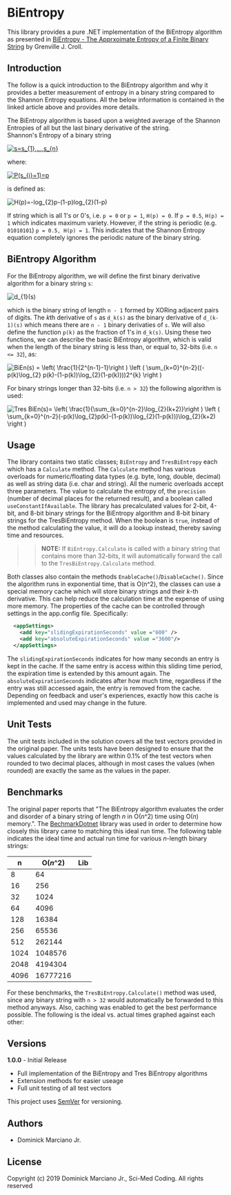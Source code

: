 # BiEntropy
This library provides a pure .NET implementation of the BiEntropy algorithm as presented in [BiEntropy - The Apprxoimate Entropy of a Finite Binary String](https://arxiv.org/abs/1305.0954) by
Grenville J. Croll.

## Introduction
The follow is a quick introduction to the BiEntropy algorithm and why it provides a better measurement of entropy in a binary string compared to the Shannon Entropy equations.  All the below information
is contained in the linked article above and provides more details.

The BiEntropy algorithm is based upon a weighted average of the Shannon Entropies of all but the last binary derivative of the string.  \
Shannon's Entropy of a binary string

<a href="https://www.codecogs.com/eqnedit.php?latex=s=s_{1},...,s_{n}" target="_blank"><img src="https://latex.codecogs.com/gif.latex?s=s_{1},...,s_{n}" title="s=s_{1},...,s_{n}" /></a>

where:

<a href="https://www.codecogs.com/eqnedit.php?latex=P(s_{i}=1)=p" target="_blank"><img src="https://latex.codecogs.com/gif.latex?P(s_{i}=1)=p" title="P(s_{i}=1)=p" /></a>

is defined as:

<img src="https://latex.codecogs.com/gif.latex?H(p)=-log_{2}p-(1-p)log_{2}(1-p)" title="H(p)=-log_{2}p-(1-p)log_{2}(1-p)" />

If string which is all 1's or 0's, i.e. ```p = 0``` or ```p = 1```, ```H(p) = 0```.  If ```p = 0.5```, ```H(p) = 1``` which indicates maximum variety.  However, if the string is periodic 
(e.g. ```01010101```) ```p = 0.5, H(p) = 1```.  This indicates that the Shannon Entropy equation completely ignores the periodic nature of the binary string.

## BiEntropy Algorithm
For the BiEntropy algorithm, we will define the first binary derivative algorithm for a binary string ```s```:

<img src="https://latex.codecogs.com/gif.latex?d_{1}(s)" title="d_{1}(s)" />

which is the binary string of length ```n - 1``` formed by XORing adjacent pairs of digits.  The *k*th derivative of ```s``` as ```d_k(s)``` as the binary derivative of ```d_(k-1)(s)``` which means 
there are ```n - 1``` binary derivaties of ```s```.  We will also define the function ```p(k)``` as the fraction of 1's  in ```d_k(s)```.  Using these two functions, we can describe the basic 
BiEntropy algorithm, which is valid when the length of the binary string is less than, or equal to, 32-bits (i.e. ```n <= 32```), as:

<img src="https://latex.codecogs.com/gif.latex?BiEn(s)&space;=&space;\left(&space;\frac{1}{2^{n-1}-1}\right&space;)&space;\left&space;(&space;\sum_{k=0}^{n-2}((-p(k)\log_{2}&space;p(k)-(1-p(k))\log_{2}(1-p(k))))2^{k}&space;\right&space;)" title="BiEn(s) = \left( \frac{1}{2^{n-1}-1}\right ) \left ( \sum_{k=0}^{n-2}((-p(k)\log_{2} p(k)-(1-p(k))\log_{2}(1-p(k))))2^{k} \right )" />

For binary strings longer than 32-bits (i.e. ```n > 32```) the following algorithm is used:

<img src="https://latex.codecogs.com/gif.latex?Tres&space;BiEn(s)=&space;\left(&space;\frac{1}{\sum_{k=0}^{n-2}\log_{2}(k&plus;2)}\right&space;)&space;\left&space;(&space;\sum_{k=0}^{n-2}(-p(k)\log_{2}p(k)-(1-p(k))\log_{2}(1-p(k)))\log_{2}(k&plus;2)&space;\right&space;)" title="Tres BiEn(s)= \left( \frac{1}{\sum_{k=0}^{n-2}\log_{2}(k+2)}\right ) \left ( \sum_{k=0}^{n-2}(-p(k)\log_{2}p(k)-(1-p(k))\log_{2}(1-p(k)))\log_{2}(k+2) \right )" />

## Usage
The library contains two static classes; ```BiEntropy``` and ```TresBiEntropy``` each which has a ```Calculate``` method.  The ```Calculate``` method has various overloads for numeric/floating data types (e.g. byte, long, double, decimal) as well as
string data (i.e. char and string).  All the numeric overloads accept three parameters.  The value to calculate the entropy of, the ```precision``` (number of decimal places for the returned result), and a boolean called ```useConstantIfAvailable```.
The library has precalculated values for 2-bit, 4-bit, and 8-bit binary strings for the BiEntropy algorithm and 8-bit binary strings for the TresBiEntropy method.  When the boolean is ```true```, instead of the method calculating the value, it will
do a lookup instead, thereby saving time and resources.

>>**NOTE:** If ```BiEntropy.Calculate``` is called with a binary string that contains more than 32-bits, it will automatically forward the call to the ```TresBiEntropy.Calculate``` method.

Both classes also contain the methods ```EnableCache()```/```DisableCache()```.  Since the algorithm runs in exponential time, that is O(n^2), the classes can use a special memory cache which will store binary strings and their *k*-th derivative.
This can help reduce the calculation time at the expense of using more memory.  The properties of the cache can be controlled through settings in the app.config file.  Specifically:

```xml
  <appSettings>
    <add key="slidingExpirationSeconds" value ="600" />
    <add key="absoluteExpirationSeconds" value ="3600"/>
  </appSettings>
```

The ```slidingExpirationSeconds``` indicates for how many seconds an entry is kept in the cache.  If the same entry is access within this sliding time period, the expiration time is extended by this amount again.  The ```absoluteExpirationSeconds```
indicates after how much time, regardless if the entry was still accessed again, the entry is removed from the cache.  Depending on feedback and user's experiences, exactly how this cache is implemented and used may change in the future.

## Unit Tests
The unit tests included in the solution covers all the test vectors provided in the original paper.  The units tests have been designed to ensure that the values calculated by the library are within
0.1% of the test vectors when rounded to two decimal places, although in most cases the values (when rounded) are exactly the same as the values in the paper.

## Benchmarks
The original paper reports that "The BiEntropy algorithm evaluates the order and disorder of a binary string of length *n* in O(*n*^2) time using O(*n*) memory.".  The [BechmarkDotnet](https://github.com/dotnet/BenchmarkDotNet) library was used
in order to determine how closely this library came to matching this ideal run time.  The following table indicates the ideal time and actual run time for various *n*-length binary strings:

|n|O(*n*^2)|Lib|
|-|--------|---|
|8|64|
|16|256|
|32|1024|
|64|4096|
|128|16384|
|256|65536|
|512|262144|
|1024|1048576|
|2048|4194304|
|4096|16777216|

For these benchmarks, the ```TresBiEntropy.Calculate()```  method was used, since any binary string with ```n > 32``` would automatically be forwarded to this method anyways.  Also, caching was enabled to get the best performance possible.  The
following is the ideal vs. actual times graphed against each other:



## Versions
**1.0.0** - Initial Release
- Full implementation of the BiEntropy and Tres BiEntropy algorithms
- Extension methods for easier useage
- Full unit testing of all test vectors

This project uses [SemVer](http://semver.org) for versioning.

## Authors
- Dominick Marciano Jr.

## License
Copyright (c) 2019 Dominick Marciano Jr., Sci-Med Coding.  All rights reserved